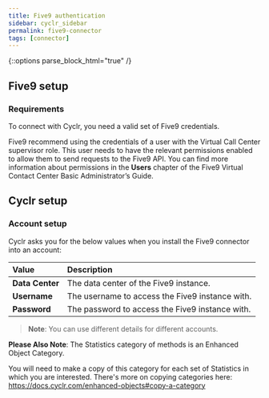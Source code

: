 ```yaml
---
title: Five9 authentication
sidebar: cyclr_sidebar
permalink: five9-connector
tags: [connector]
---
```

{::options parse_block_html="true" /}
<section class="card">

## Five9 setup

### Requirements

To connect with Cyclr, you need a valid set of Five9 credentials.

Five9 recommend using the credentials of a user with the Virtual Call Center supervisor role. This user needs to have the relevant permissions enabled to allow them to send requests to the Five9 API. You can find more information about permissions in the **Users** chapter of the Five9 Virtual Contact Center Basic Administrator’s Guide.

</section>

<section class="card">

## Cyclr setup

### Account setup

Cyclr asks you for the below values when you install the Five9 connector into an account:

| Value           | Description                                     |
| :-------------- | :---------------------------------------------- |
| **Data Center** | The data center of the Five9 instance.          |
| **Username**    | The username to access the Five9 instance with. |
| **Password**    | The password to access the Five9 instance with. |

> **Note**: You can use different details for different accounts.

</section>

**Please Also Note**: The Statistics category of methods is an Enhanced Object Category.  

You will need to make a copy of this category for each set of Statistics in which you are interested.  There's more on copying categories here: https://docs.cyclr.com/enhanced-objects#copy-a-category
